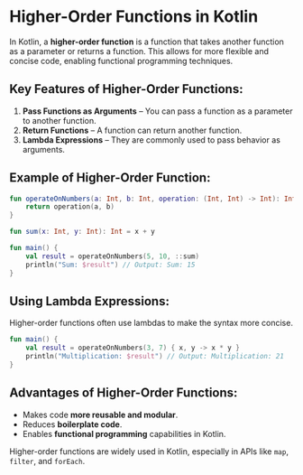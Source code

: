 # Higher-Order Functions in Kotlin

In Kotlin, a **higher-order function** is a function that takes another function as a parameter or returns a function. This allows for more flexible and concise code, enabling functional programming techniques.

## Key Features of Higher-Order Functions:
1. **Pass Functions as Arguments** – You can pass a function as a parameter to another function.
2. **Return Functions** – A function can return another function.
3. **Lambda Expressions** – They are commonly used to pass behavior as arguments.

## Example of Higher-Order Function:

```kotlin
fun operateOnNumbers(a: Int, b: Int, operation: (Int, Int) -> Int): Int {
    return operation(a, b)
}

fun sum(x: Int, y: Int): Int = x + y

fun main() {
    val result = operateOnNumbers(5, 10, ::sum)
    println("Sum: $result") // Output: Sum: 15
}
```

## Using Lambda Expressions:
Higher-order functions often use lambdas to make the syntax more concise.

```kotlin
fun main() {
    val result = operateOnNumbers(3, 7) { x, y -> x * y }
    println("Multiplication: $result") // Output: Multiplication: 21
}
```

## Advantages of Higher-Order Functions:
- Makes code **more reusable and modular**.
- Reduces **boilerplate code**.
- Enables **functional programming** capabilities in Kotlin.

Higher-order functions are widely used in Kotlin, especially in APIs like `map`, `filter`, and `forEach`.
